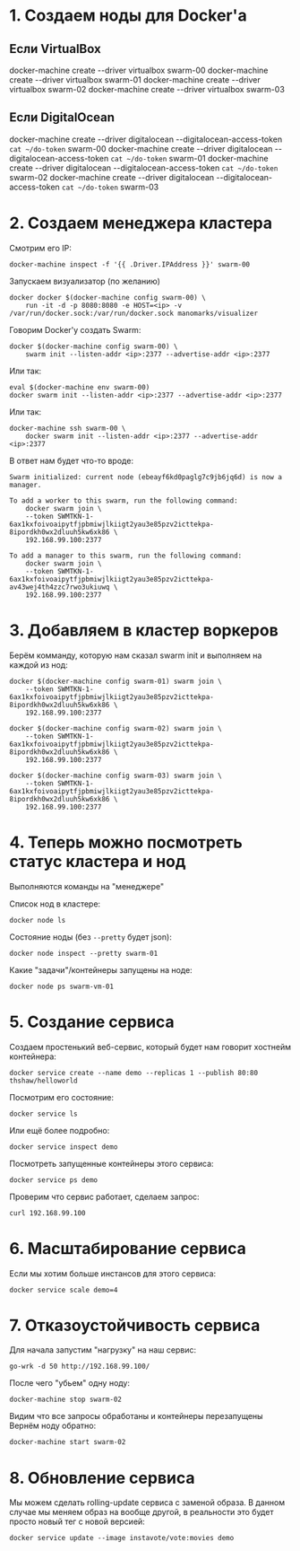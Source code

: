 # 1. Создаем ноды для Docker'а

## Если VirtualBox
docker-machine create --driver virtualbox swarm-00
docker-machine create --driver virtualbox swarm-01
docker-machine create --driver virtualbox swarm-02
docker-machine create --driver virtualbox swarm-03

## Если DigitalOcean
docker-machine create --driver digitalocean --digitalocean-access-token `cat ~/do-token` swarm-00
docker-machine create --driver digitalocean --digitalocean-access-token `cat ~/do-token` swarm-01
docker-machine create --driver digitalocean --digitalocean-access-token `cat ~/do-token` swarm-02
docker-machine create --driver digitalocean --digitalocean-access-token `cat ~/do-token` swarm-03

# 2. Создаем менеджера кластера

Смотрим его IP:

	docker-machine inspect -f '{{ .Driver.IPAddress }}' swarm-00

Запускаем визуализатор (по желанию)

	docker docker $(docker-machine config swarm-00) \
		run -it -d -p 8080:8080 -e HOST=<ip> -v /var/run/docker.sock:/var/run/docker.sock manomarks/visualizer

Говорим Docker'у создать Swarm:

	docker $(docker-machine config swarm-00) \
		swarm init --listen-addr <ip>:2377 --advertise-addr <ip>:2377

Или так:

	eval $(docker-machine env swarm-00)
	docker swarm init --listen-addr <ip>:2377 --advertise-addr <ip>:2377

Или так:

	docker-machine ssh swarm-00 \
		docker swarm init --listen-addr <ip>:2377 --advertise-addr <ip>:2377

В ответ нам будет что-то вроде:

	Swarm initialized: current node (ebeayf6kd0paglg7c9jb6jq6d) is now a manager.

	To add a worker to this swarm, run the following command:
	    docker swarm join \
	    --token SWMTKN-1-6ax1kxfoivoaipytfjpbmiwjlkiigt2yau3e85pzv2icttekpa-8ipordkh0wx2dluuh5kw6xk86 \
	    192.168.99.100:2377

	To add a manager to this swarm, run the following command:
	    docker swarm join \
	    --token SWMTKN-1-6ax1kxfoivoaipytfjpbmiwjlkiigt2yau3e85pzv2icttekpa-av43wej4th4zzc7rwo3ukiuwq \
	    192.168.99.100:2377

# 3. Добавляем в кластер воркеров

Берём комманду, которую нам сказал swarm init и выполняем на каждой из нод:

	docker $(docker-machine config swarm-01) swarm join \
		--token SWMTKN-1-6ax1kxfoivoaipytfjpbmiwjlkiigt2yau3e85pzv2icttekpa-8ipordkh0wx2dluuh5kw6xk86 \
		192.168.99.100:2377

	docker $(docker-machine config swarm-02) swarm join \
		--token SWMTKN-1-6ax1kxfoivoaipytfjpbmiwjlkiigt2yau3e85pzv2icttekpa-8ipordkh0wx2dluuh5kw6xk86 \
		192.168.99.100:2377

	docker $(docker-machine config swarm-03) swarm join \
		--token SWMTKN-1-6ax1kxfoivoaipytfjpbmiwjlkiigt2yau3e85pzv2icttekpa-8ipordkh0wx2dluuh5kw6xk86 \
		192.168.99.100:2377

# 4. Теперь можно посмотреть статус кластера и нод

Выполняются команды на "менеджере"

Список нод в кластере:

	docker node ls

Состояние ноды (без `--pretty` будет json):

	docker node inspect --pretty swarm-01

Какие "задачи"/контейнеры запущены на ноде:

	docker node ps swarm-vm-01

# 5. Создание сервиса

Создаем простенький веб-сервис, который будет нам говорит хостнейм контейнера:

	docker service create --name demo --replicas 1 --publish 80:80 thshaw/helloworld

Посмотрим его состояние:

	docker service ls

Или ещё более подробно:

	docker service inspect demo

Посмотреть запущенные контейнеры этого сервиса:

	docker service ps demo

Проверим что сервис работает, сделаем запрос:

	curl 192.168.99.100

# 6. Масштабирование сервиса

Если мы хотим больше инстансов для этого сервиса:

	docker service scale demo=4

# 7. Отказоустойчивость сервиса

Для начала запустим "нагрузку" на наш сервис:

	go-wrk -d 50 http://192.168.99.100/

После чего "убьем" одну ноду:

	docker-machine stop swarm-02

Видим что все запросы обработаны и контейнеры перезапущены
Вернём ноду обратно:

	docker-machine start swarm-02

# 8. Обновление сервиса

Мы можем сделать rolling-update сервиса с заменой образа.
В данном случае мы меняем образ на вообще другой, в реальности это будет
просто новый тег с новой версией:

	docker service update --image instavote/vote:movies demo

